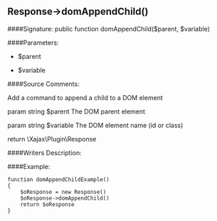 ## Response->domAppendChild()

####Signature: public function domAppendChild($parent, $variable)

####Parameters:

* $parent

* $variable




####Source Comments:

Add a command to append a child to a DOM element



param string		$parent				The DOM parent element

param string		$variable			The DOM element name (id or class)



return \Xajax\Plugin\Response



####Writers Description:


####Example:
```
function domAppendChildExample()
{
    $oResponse = new Response()
    $oResponse->domAppendChild()
    return $oResponse
}
```